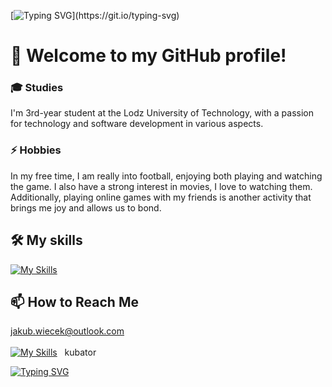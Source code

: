 [![Typing SVG](https://readme-typing-svg.demolab.com?font=Fira+Code&duration=2000&pause=500&width=435&lines=Hello+there;General+Kubator;)](https://git.io/typing-svg)

<h1>👋 Welcome to my GitHub profile!</h1>

<h3>🎓 Studies</h3>
I'm 3rd-year student at the Lodz University of Technology, with a passion for technology and software development in various aspects.

<h3>⚡️ Hobbies</h3>
In my free time, I am really into football, enjoying both playing and watching the game. I also have a strong interest in movies, I love to watching them. Additionally, playing online games with my friends is another activity that brings me joy and allows us to bond.

## 🛠️ My skills
[![My Skills](https://skillicons.dev/icons?i=nodejs,react,redux,typescript,flutter,cs,azure,python,java,spring,mysql,postgres,mongodb,css,c,cpp,figma,postman)](https://skillicons.dev)

## 📫 How to Reach Me 
jakub.wiecek@outlook.com <br><br>
[![My Skills](https://skillicons.dev/icons?i=discord)](https://skillicons.dev) &nbsp; kubator


[![Typing SVG](https://readme-typing-svg.demolab.com?font=Fira+Code&duration=2500&color=2384F7&multiline=true&repeat=true&width=880&height=150&lines=May+the+code+be+with+you+✨;Always)]()

